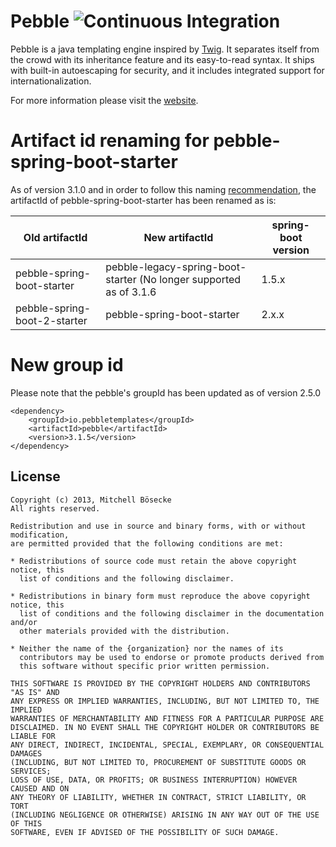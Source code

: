 # Pebble ![Continuous Integration](https://api.travis-ci.com/PebbleTemplates/pebble.svg?branch=master)

Pebble is a java templating engine inspired by [Twig](http://twig.sensiolabs.org/). It separates itself from the crowd with its inheritance feature and its easy-to-read syntax. It ships with built-in autoescaping for security, and it includes integrated support for internationalization.

For more information please visit the [website](https://pebbletemplates.io).

# Artifact id renaming for pebble-spring-boot-starter 
As of version 3.1.0 and in order to follow this naming [recommendation](https://github.com/spring-projects/spring-boot/wiki/Building-On-Spring-Boot#naming), the artifactId of pebble-spring-boot-starter has been renamed as is:

| Old artifactId | New artifactId                                                     | spring-boot version |
| --- |--------------------------------------------------------------------| --- |
| pebble-spring-boot-starter | pebble-legacy-spring-boot-starter (No longer supported as of 3.1.6 | 1.5.x |
| pebble-spring-boot-2-starter | pebble-spring-boot-starter                                         | 2.x.x |

# New group id
Please note that the pebble's groupId has been updated as of version 2.5.0
```
<dependency>
	<groupId>io.pebbletemplates</groupId>
	<artifactId>pebble</artifactId>
	<version>3.1.5</version>
</dependency>
```

## License

    Copyright (c) 2013, Mitchell Bösecke
    All rights reserved.
    
    Redistribution and use in source and binary forms, with or without modification,
    are permitted provided that the following conditions are met:
    
    * Redistributions of source code must retain the above copyright notice, this
      list of conditions and the following disclaimer.
    
    * Redistributions in binary form must reproduce the above copyright notice, this
      list of conditions and the following disclaimer in the documentation and/or
      other materials provided with the distribution.
    
    * Neither the name of the {organization} nor the names of its
      contributors may be used to endorse or promote products derived from
      this software without specific prior written permission.
    
    THIS SOFTWARE IS PROVIDED BY THE COPYRIGHT HOLDERS AND CONTRIBUTORS "AS IS" AND
    ANY EXPRESS OR IMPLIED WARRANTIES, INCLUDING, BUT NOT LIMITED TO, THE IMPLIED
    WARRANTIES OF MERCHANTABILITY AND FITNESS FOR A PARTICULAR PURPOSE ARE
    DISCLAIMED. IN NO EVENT SHALL THE COPYRIGHT HOLDER OR CONTRIBUTORS BE LIABLE FOR
    ANY DIRECT, INDIRECT, INCIDENTAL, SPECIAL, EXEMPLARY, OR CONSEQUENTIAL DAMAGES
    (INCLUDING, BUT NOT LIMITED TO, PROCUREMENT OF SUBSTITUTE GOODS OR SERVICES;
    LOSS OF USE, DATA, OR PROFITS; OR BUSINESS INTERRUPTION) HOWEVER CAUSED AND ON
    ANY THEORY OF LIABILITY, WHETHER IN CONTRACT, STRICT LIABILITY, OR TORT
    (INCLUDING NEGLIGENCE OR OTHERWISE) ARISING IN ANY WAY OUT OF THE USE OF THIS
    SOFTWARE, EVEN IF ADVISED OF THE POSSIBILITY OF SUCH DAMAGE.
